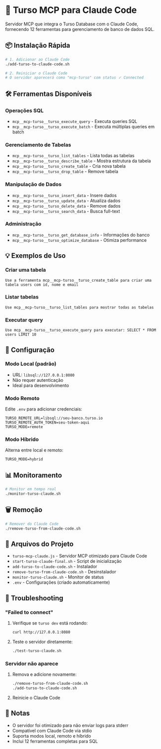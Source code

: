 # 🚀 Turso MCP para Claude Code

Servidor MCP que integra o Turso Database com o Claude Code, fornecendo 12 ferramentas para gerenciamento de banco de dados SQL.

## 📦 Instalação Rápida

```bash
# 1. Adicionar ao Claude Code
./add-turso-to-claude-code.sh

# 2. Reiniciar o Claude Code
# O servidor aparecerá como "mcp-turso" com status ✓ Connected
```

## 🛠️ Ferramentas Disponíveis

### Operações SQL
- `mcp__mcp-turso__turso_execute_query` - Executa queries SQL
- `mcp__mcp-turso__turso_execute_batch` - Executa múltiplas queries em batch

### Gerenciamento de Tabelas
- `mcp__mcp-turso__turso_list_tables` - Lista todas as tabelas
- `mcp__mcp-turso__turso_describe_table` - Mostra estrutura da tabela
- `mcp__mcp-turso__turso_create_table` - Cria nova tabela
- `mcp__mcp-turso__turso_drop_table` - Remove tabela

### Manipulação de Dados
- `mcp__mcp-turso__turso_insert_data` - Insere dados
- `mcp__mcp-turso__turso_update_data` - Atualiza dados
- `mcp__mcp-turso__turso_delete_data` - Remove dados
- `mcp__mcp-turso__turso_search_data` - Busca full-text

### Administração
- `mcp__mcp-turso__turso_get_database_info` - Informações do banco
- `mcp__mcp-turso__turso_optimize_database` - Otimiza performance

## 💡 Exemplos de Uso

### Criar uma tabela
```
Use a ferramenta mcp__mcp-turso__turso_create_table para criar uma tabela users com id, nome e email
```

### Listar tabelas
```
Use mcp__mcp-turso__turso_list_tables para mostrar todas as tabelas
```

### Executar query
```
Use mcp__mcp-turso__turso_execute_query para executar: SELECT * FROM users LIMIT 10
```

## 🔧 Configuração

### Modo Local (padrão)
- URL: `libsql://127.0.0.1:8080`
- Não requer autenticação
- Ideal para desenvolvimento

### Modo Remoto
Edite `.env` para adicionar credenciais:
```env
TURSO_REMOTE_URL=libsql://seu-banco.turso.io
TURSO_REMOTE_AUTH_TOKEN=seu-token-aqui
TURSO_MODE=remote
```

### Modo Híbrido
Alterna entre local e remoto:
```env
TURSO_MODE=hybrid
```

## 📊 Monitoramento

```bash
# Monitor em tempo real
./monitor-turso-claude.sh
```

## 🗑️ Remoção

```bash
# Remover do Claude Code
./remove-turso-from-claude-code.sh
```

## 📁 Arquivos do Projeto

- `turso-mcp-claude.js` - Servidor MCP otimizado para Claude Code
- `start-turso-claude-final.sh` - Script de inicialização
- `add-turso-to-claude-code.sh` - Instalador
- `remove-turso-from-claude-code.sh` - Desinstalador
- `monitor-turso-claude.sh` - Monitor de status
- `.env` - Configurações (criado automaticamente)

## 🐛 Troubleshooting

### "Failed to connect"
1. Verifique se `turso dev` está rodando:
   ```bash
   curl http://127.0.0.1:8080
   ```

2. Teste o servidor diretamente:
   ```bash
   ./test-turso-claude.sh
   ```

### Servidor não aparece
1. Remova e adicione novamente:
   ```bash
   ./remove-turso-from-claude-code.sh
   ./add-turso-to-claude-code.sh
   ```

2. Reinicie o Claude Code

## 📝 Notas

- O servidor foi otimizado para não enviar logs para stderr
- Compatível com Claude Code via stdio
- Suporta modos local, remoto e híbrido
- Inclui 12 ferramentas completas para SQL
